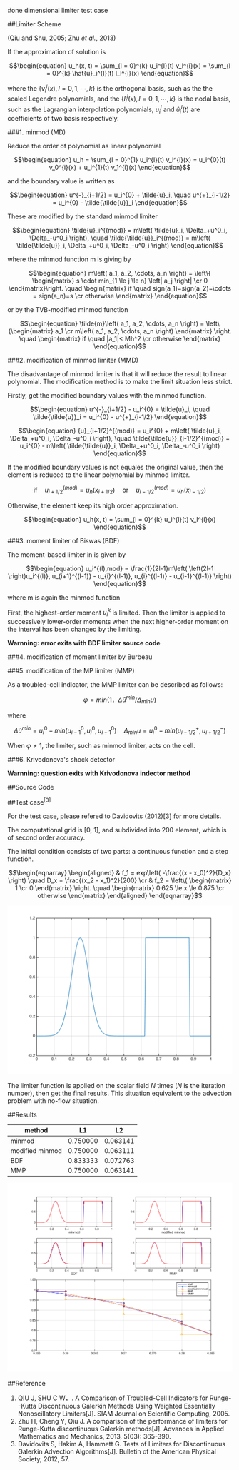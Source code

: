 #one dimensional limiter test case

##Limiter Scheme

(Qiu and Shu, 2005; Zhu *et al.*, 2013)

If the approximation of solution is

$$\begin{equation}
u_h(x, t) = \sum_{l = 0}^{k} u_i^{l}(t) v_l^{i}(x) = \sum_{l = 0}^{k} \hat{u}_i^{l}(t) l_l^{i}(x)
\end{equation}$$

where the $\{v_l^{i}(x), l=0,1,\cdots,k\}$ is the orthogonal basis, such as the the scaled Legendre polynomials, and the $\{l_l^{i}(x), l=0,1,\cdots,k\}$ is the nodal basis, such as the Lagrangian interpolation polynomials, $u_i^{l}$ and $\hat{u}_i^{l}(t)$ are coefficients of two basis respectively.

###1. minmod (MD)

Reduce the order of polynomial as linear polynomial

$$\begin{equation}
u_h = \sum_{l = 0}^{1} u_i^{l}(t) v_l^{i}(x) = u_i^{0}(t) v_0^{i}(x) + u_i^{1}(t) v_1^{i}(x)
\end{equation}$$

and the boundary value is written as

$$\begin{equation}
u^{-}_{i+1/2} = u_i^{0} + \tilde{u}_i, \quad u^{+}_{i-1/2} = u_i^{0} - \tilde{\tilde{u}}_i
\end{equation}$$

These are modified by the standard minmod limiter

$$\begin{equation}
\tilde{u}_i^{(mod)} = m\left( \tilde{u}_i, \Delta_+u^0_i, \Delta_-u^0_i \right), \quad
\tilde{\tilde{u}}_i^{(mod)} = m\left( \tilde{\tilde{u}}_i, \Delta_+u^0_i, \Delta_-u^0_i \right)
\end{equation}$$

where the minmod function m is giving by

$$\begin{equation}
m\left( a_1, a_2, \cdots, a_n \right) = \left\{ \begin{matrix}
s \cdot min_{1 \le j \le n} \left| a_j \right| \cr 0
\end{matrix}\right. \quad
\begin{matrix} if \quad sign(a_1)=sign(a_2)=\cdots = sign(a_n)=s \cr otherwise \end{matrix}
\end{equation}$$

or by the TVB-modified minmod function

$$\begin{equation}
\tilde{m}\left( a_1, a_2, \cdots, a_n \right) = \left\{\begin{matrix} a_1 \cr m\left( a_1, a_2, \cdots, a_n \right)
\end{matrix} \right. \quad
\begin{matrix} if \quad |a_1|< Mh^2 \cr otherwise \end{matrix}
\end{equation}$$

###2. modification of minmod limiter (MMD)

The disadvantage of minmod limiter is that it will reduce the result to linear polynomial. The modification method is to make the limit situation less strict.

Firstly, get the modified boundary values with the minmod function.

$$\begin{equation}
u^{-}_{i+1/2} - u_i^{0} = \tilde{u}_i, \quad \tilde{\tilde{u}}_i = u_i^{0} - u^{+}_{i-1/2}
\end{equation}$$

$$\begin{equation}
{u}_{i+1/2}^{(mod)} = u_i^{0} + m\left( \tilde{u}_i, \Delta_+u^0_i, \Delta_-u^0_i \right), \quad
\tilde{\tilde{u}}_{i-1/2}^{(mod)} = u_i^{0} - m\left( \tilde{\tilde{u}}_i, \Delta_+u^0_i, \Delta_-u^0_i \right)
\end{equation}$$

If the modified boundary values is not equales the original value, then the element is reduced to the linear polynomial by minmod limiter.

$$\begin{equation}
\text{if} \quad {u}_{i+1/2}^{(mod)}=u_h(x_{i+1/2}) \quad \text{or} \quad {u}_{i-1/2}^{(mod)}=u_h(x_{i-1/2})
\end{equation}$$

Otherwise, the element keep its high order approximation.

$$\begin{equation}
u_h(x, t) = \sum_{l = 0}^{k} u_i^{l}(t) v_l^{i}(x)
\end{equation}$$


###3. moment limiter of Biswas (BDF)

The moment-based limiter in is given by

$$\begin{equation}
u_i^{(l),mod} = \frac{1}{2l-1}m\left( \left(2l-1 \right)u_i^{(l)}, u_{i+1}^{(l-1)} - u_{i}^{(l-1)}, u_{i}^{(l-1)} - u_{i-1}^{(l-1)} \right)
\end{equation}$$

where m is again the minmod function

First, the highest-order moment $u_i^k$ is limited. Then the limiter is applied to successively lower-order moments when the next higher-order moment on the interval has been changed by the limiting.

**Warnning: error exits with BDF limiter source code**

###4. modification of moment limiter by Burbeau

###5. modification of the MP limiter (MMP)

As a troubled-cell indicator, the MMP limiter can be described as follows:

$$\begin{equation}
\varphi = min\left(1，\Delta\bar{u}^{min}/\Delta_{min} u \right)
\end{equation}$$

where

$$\begin{equation}
\Delta\bar{u}^{min} = u_i^0- min\left( u_{i-1}^0, u_{i}^0,u_{i+1}^0 \right) \quad \Delta_{min} u = u_i^0 - min(u_{i-1/2}^+, u_{i+1/2}^-)
\end{equation}$$

When $\varphi \ne 1$, the limiter, such as minmod limiter, acts on the cell.

###6. Krivodonova's shock detector

**Warnning: question exits with Krivodonova indector method**


##Source Code

##Test case$^{[3]}$

For the test case, please refered to Davidovits (2012)[3] for more details.

The computational grid is [0, 1], and subdivided into 200 element, which is of second order accuracy.

The initial condition consists of two parts: a continuous function and a step function.

$$\begin{eqnarray}
\begin{aligned}
& f_1 = exp\left( -\frac{(x - x_0)^2}{D_x} \right) \quad D_x = \frac{(x_2 - x_1)^2}{200} \cr
& f_2 = \left\{ \begin{matrix}
1 \cr 0
\end{matrix} \right. \quad
\begin{matrix}
0.625 \le x \le 0.875 \cr otherwise
\end{matrix}
\end{aligned}
\end{eqnarray}$$

![](../figure/initialCondition.png)

The limiter function is applied on the scalar field $N$ times ($N$ is the iteration number), then get the final results. This situation equivalent to the advection problem with no-flow situation.

##Results

|method |	 L1 |	 L2 |
| --- | --- | --- |
|minmod |	 0.750000 |	 0.063141 |
|modified minmod |	 0.750000 |	 0.063111 |
|BDF |	 0.833333 |	 0.072763 |
|MMP |	 0.750000 |	 0.063141 |

![](../figure/result.png)


##Reference

1. QIU J, SHU C W，. A Comparison of Troubled-Cell Indicators for Runge--Kutta Discontinuous Galerkin Methods Using Weighted Essentially Nonoscillatory Limiters[J]. SIAM Journal on Scientific Computing, 2005.
2. Zhu H, Cheng Y, Qiu J. A comparison of the performance of limiters for Runge-Kutta discontinuous Galerkin methods[J]. Advances in Applied Mathematics and Mechanics, 2013, 5(03): 365-390.
3. Davidovits S, Hakim A, Hammett G. Tests of Limiters for Discontinuous Galerkin Advection Algorithms[J]. Bulletin of the American Physical Society, 2012, 57.

